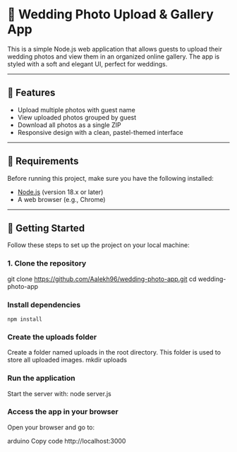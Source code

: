 # 💍 Wedding Photo Upload & Gallery App

This is a simple Node.js web application that allows guests to upload their wedding photos and view them in an organized online gallery. The app is styled with a soft and elegant UI, perfect for weddings.

---

## 🧾 Features

- Upload multiple photos with guest name
- View uploaded photos grouped by guest
- Download all photos as a single ZIP
- Responsive design with a clean, pastel-themed interface

---

## 🔧 Requirements

Before running this project, make sure you have the following installed:

- [Node.js](https://nodejs.org/) (version 18.x or later)
- A web browser (e.g., Chrome)

---

## 🚀 Getting Started

Follow these steps to set up the project on your local machine:

### 1. **Clone the repository**

git clone https://github.com/Aalekh96/wedding-photo-app.git
cd wedding-photo-app

### Install dependencies
    npm install

### Create the uploads folder
  Create a folder named uploads in the root directory. This folder is used to store all uploaded images.
  mkdir uploads

### Run the application
Start the server with: node server.js

### Access the app in your browser
Open your browser and go to:

arduino
Copy code
http://localhost:3000


